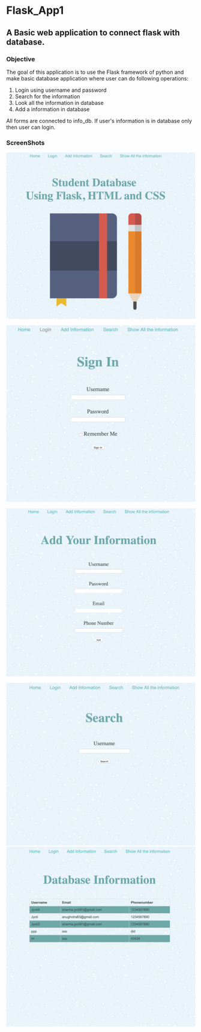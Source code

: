 # Flask_App1
## A Basic web application to connect flask with database.


### Objective
The goal of this application is to use the Flask framework of python and make basic database application where user can do following operations:

1. Login using username and password
2. Search for the information
3. Look all the information in database
4. Add a information in database

All forms are connected to info_db. If user's information is in database only then user can login.

### ScreenShots
![Project Image 1](pic1.png)

![Project Image 1](pic2.png)

![Project Image 1](pic3.png)

![Project Image 1](pic4.png)
![Project Image 1](pic5.png)
